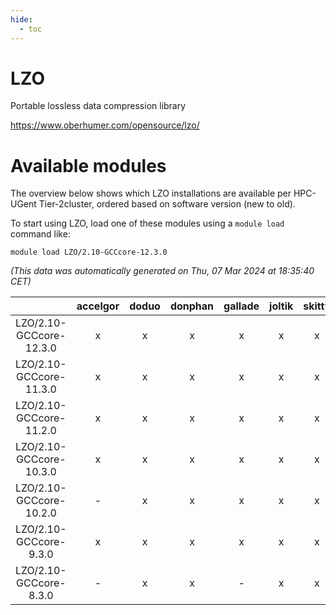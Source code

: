 ```yaml
---
hide:
  - toc
---
```


LZO
===


Portable lossless data compression library

https://www.oberhumer.com/opensource/lzo/
# Available modules


The overview below shows which LZO installations are available per HPC-UGent Tier-2cluster, ordered based on software version (new to old).

To start using LZO, load one of these modules using a `module load` command like:

```shell
module load LZO/2.10-GCCcore-12.3.0
```

*(This data was automatically generated on Thu, 07 Mar 2024 at 18:35:40 CET)*  

| |accelgor|doduo|donphan|gallade|joltik|skitty|
| :---: | :---: | :---: | :---: | :---: | :---: | :---: |
|LZO/2.10-GCCcore-12.3.0|x|x|x|x|x|x|
|LZO/2.10-GCCcore-11.3.0|x|x|x|x|x|x|
|LZO/2.10-GCCcore-11.2.0|x|x|x|x|x|x|
|LZO/2.10-GCCcore-10.3.0|x|x|x|x|x|x|
|LZO/2.10-GCCcore-10.2.0|-|x|x|x|x|x|
|LZO/2.10-GCCcore-9.3.0|x|x|x|x|x|x|
|LZO/2.10-GCCcore-8.3.0|-|x|x|-|x|x|
